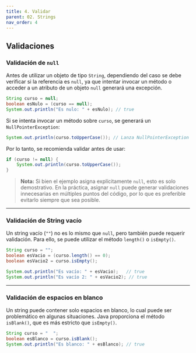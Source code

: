 ```yaml
---
title: 4. Validar
parent: 02. Strings
nav_order: 4
---
```


## Validaciones

### Validación de `null`
Antes de utilizar un objeto de tipo `String`, dependiendo del caso se debe verificar si la referencia es `null`, ya que intentar invocar un método o acceder a un atributo de un objeto `null` generará una excepción.

```java
String curso = null;
boolean esNulo = (curso == null);
System.out.println("Es nulo: " + esNulo); // true
```

Si se intenta invocar un método sobre `curso`, se generará un `NullPointerException`:

```java
System.out.println(curso.toUpperCase()); // Lanza NullPointerException
```

Por lo tanto, se recomienda validar antes de usar:

```java
if (curso != null) {
    System.out.println(curso.toUpperCase());
}
```

> **Nota:** Si bien el ejemplo asigna explícitamente `null`, esto es solo demostrativo. En la práctica, asignar `null` puede generar validaciones innecesarias en múltiples puntos del código, por lo que es preferible evitarlo siempre que sea posible.

---
### Validación de String vacío
Un string vacío (`""`) no es lo mismo que `null`, pero también puede requerir validación. Para ello, se puede utilizar el método `length()` o `isEmpty()`.

```java
String curso = "";
boolean esVacio = (curso.length() == 0);
boolean esVacio2 = curso.isEmpty();

System.out.println("Es vacío: " + esVacio);   // true
System.out.println("Es vacío 2: " + esVacio2); // true
```

---
### Validación de espacios en blanco
Un string puede contener solo espacios en blanco, lo cual puede ser problemático en algunas situaciones. Java proporciona el método `isBlank()`, que es más estricto que `isEmpty()`.

```java
String curso = "  ";
boolean esBlanco = curso.isBlank();
System.out.println("Es blanco: " + esBlanco); // true
```

